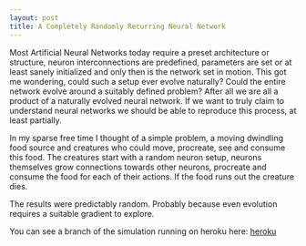 ```yaml
---
layout: post
title: A Completely Randomly Recurring Neural Network
---
```


Most Artificial Neural Networks today require a preset architecture or structure, neuron interconnections are predefined, parameters are set or at least sanely initialized and only then is the network set in motion.
This got me wondering, could such a setup ever evolve naturally? Could the entire network evolve around a suitably defined problem?
After all we are all a product of a naturally evolved neural network. If we want to truly claim to understand neural networks we should be able to reproduce this process, at least partially.

In my sparse free time I thought of a simple problem, a moving dwindling food source and creatures who could move, procreate, see and consume this food.
The creatures start with a random neuron setup, neurons themselves grow connections towards other neurons, procreate and consume the food for each of their actions.
If the food runs out the creature dies.

The results were predictably random. Probably because even evolution requires a suitable gradient to explore. 

You can see a branch of the simulation running on heroku here: [heroku](http://radiant-taiga-61859.herokuapp.com/)

